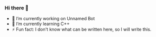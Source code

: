 ### Hi there 👋

- 🔭 I’m currently working on Unnamed Bot
- 🌱 I’m currently learning C++
- ⚡ Fun fact: I don't know what can be written here, so I will write this.
